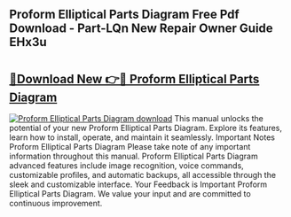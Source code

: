 ## Proform Elliptical Parts Diagram Free Pdf Download - Part-LQn New Repair Owner Guide EHx3u

# <h2><a href="http://dfl8v93.blite.top/?on=Proform+Elliptical+Parts+Diagram">🔗Download New 👉🔴 Proform Elliptical Parts Diagram</a></h2>

[![Proform Elliptical Parts Diagram download](https://i.imgur.com/lujVjoI.png)](http://dfl8v93.blite.top/?on=Proform+Elliptical+Parts+Diagram)
This manual unlocks the potential of your new Proform Elliptical Parts Diagram. Explore its features, learn how to install, operate, and maintain it seamlessly. Important Notes Proform Elliptical Parts Diagram Please take note of any important information throughout this manual. Proform Elliptical Parts Diagram advanced features include image recognition, voice commands, customizable profiles, and automatic backups, all accessible through the sleek and customizable interface. Your Feedback is Important Proform Elliptical Parts Diagram. We value your input and are committed to continuous improvement.
